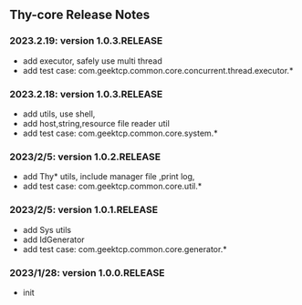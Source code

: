 Thy-core Release Notes
------------------------

### 2023.2.19: version 1.0.3.RELEASE
- add executor, safely use multi thread
- add test case: com.geektcp.common.core.concurrent.thread.executor.*


### 2023.2.18: version 1.0.3.RELEASE
- add utils, use shell, 
- add host,string,resource file reader util
- add test case: com.geektcp.common.core.system.*

### 2023/2/5: version 1.0.2.RELEASE
- add Thy* utils, include manager file ,print log, 
- add test case: com.geektcp.common.core.util.*

### 2023/2/5: version 1.0.1.RELEASE
- add Sys utils
- add IdGenerator
- add test case: com.geektcp.common.core.generator.*

### 2023/1/28: version 1.0.0.RELEASE
- init
